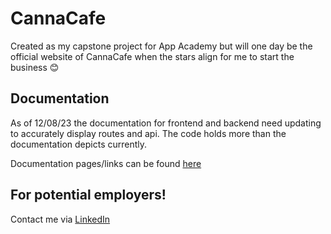 # CannaCafe

Created as my capstone project for App Academy but will one day be the official website of CannaCafe when the stars align for me to start the business 😊

## Documentation

As of 12/08/23 the documentation for frontend and backend need updating to accurately display routes and api. The code holds more than the documentation depicts currently.

Documentation pages/links can be found [here](https://github.com/Lillith13/CannaCafe/wiki)

## For potential employers!

Contact me via [LinkedIn](https://linkedin.com/in/krystina-bell-30523aab)
